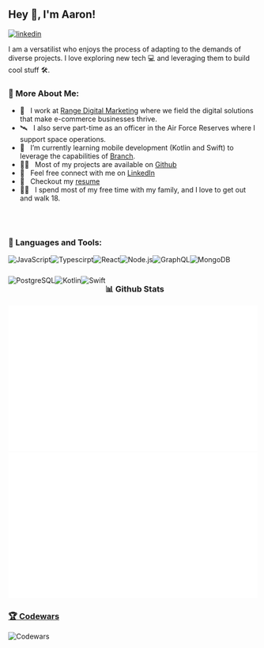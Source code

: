 ## Hey :wave:, I'm Aaron!
<a href='https://www.linkedin.com/in/aaron-rogers-37a668174/'><img alt="linkedin" src="https://user-images.githubusercontent.com/87159469/173919108-b4ec3a66-e502-4ba1-94d8-a2ac54740be4.svg" height='18px'/></a>

I am a versatilist who enjoys the process of adapting to the demands of diverse projects. I love exploring new tech :computer: and leveraging them to build cool stuff :hammer_and_wrench:. 
<br/>
  
### :monocle_face: More About Me:

- :handshake: &nbsp; I work at [Range Digital Marketing](https://www.range-digital.com/) where we field the digital solutions that make e-commerce businesses thrive.
- :artificial_satellite: &nbsp; I also serve part-time as an officer in the Air Force Reserves where I support space operations.
- :seedling: &nbsp; I’m currently learning mobile development (Kotlin and Swift) to leverage the capabilities of [Branch](https://www.branch.io/).
- :man_technologist: &nbsp; Most of my projects are available on [Github](https://github.com/aaron-r-rogers?tab=repositories)
- :link: &nbsp; Feel free connect with me on [LinkedIn](https://www.linkedin.com/in/aaron-rogers-37a668174/)
- :memo: &nbsp; Checkout my [resume](https://drive.google.com/file/d/1AfowfExKgg9kSTNvh5rpLc56XTqp5L6s/view?usp=sharing)
- :golfing_man: &nbsp; I spend most of my free time with my family, and I love to get out and walk 18.

<br>
<br>

### 🔨 Languages and Tools:
<a href="https://www.javascript.com/" target="_blank"> <img align="left" alt="JavaScript" height ="42px"  src="https://upload.wikimedia.org/wikipedia/commons/9/99/Unofficial_JavaScript_logo_2.svg"> </a>
<a href="https://www.typescriptlang.org/" target="_blank"><img align="left" alt="Typescirpt" height ="42px" src="https://upload.wikimedia.org/wikipedia/commons/4/4c/Typescript_logo_2020.svg"></a>
<a href="https://reactjs.org/" target="_blank"> <img align="left" alt="React" height ="42px" src="https://upload.wikimedia.org/wikipedia/commons/a/a7/React-icon.svg"></a>
<a href="https://nodejs.org" target="_blank"><img align="left" alt="Node.js" height ="42px" src="https://upload.wikimedia.org/wikipedia/commons/d/d9/Node.js_logo.svg"></a>
<a href="https://graphql.org/" target="_blank"> <img src="https://upload.wikimedia.org/wikipedia/commons/1/17/GraphQL_Logo.svg" align="left" alt="GraphQL" height='42px'/> </a>
<a href="https://www.mongodb.com/" target="_blank"> <img src="https://upload.wikimedia.org/wikipedia/commons/9/93/MongoDB_Logo.svg" align="left" alt="MongoDB" height='42px'/> </a>
<a href="https://www.postgresql.org/" target="_blank"> <img src="https://upload.wikimedia.org/wikipedia/commons/2/29/Postgresql_elephant.svg" align="left" alt="PostgreSQL" height='42px'/> </a>
<a href="https://kotlinlang.org" target="_blank"><img align="left" alt="Kotlin" height ="42px" src="https://upload.wikimedia.org/wikipedia/commons/0/06/Kotlin_Icon.svg"></a>
<a href="https://kotlinlang.org" target="_blank"><img align="left" alt="Swift" height ="42px" src="https://upload.wikimedia.org/wikipedia/commons/9/9d/Swift_logo.svg"></a>

<br>
<br>

### :bar_chart: Github Stats
<a href='https://github.com/aaron-r-rogers/github-stats-transparent'>
  
![Stats Overview](https://raw.githubusercontent.com/aaron-r-rogers/github-stats-transparent/output/generated/overview.svg)
![Most Used Languages](https://raw.githubusercontent.com/aaron-r-rogers/github-stats-transparent/output/generated/languages.svg)
 
### :trophy: [Codewars](https://www.codewars.com/users/aaron-r-rogers)
<img alt="Codewars" src="https://www.codewars.com/users/aaron-r-rogers/badges/large"/>

</a>
